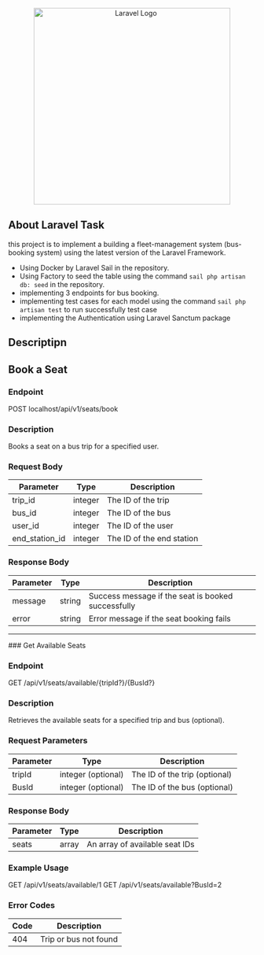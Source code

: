 <p align="center"><a href="https://laravel.com" target="_blank"><img src="https://raw.githubusercontent.com/laravel/art/master/logo-lockup/5%20SVG/2%20CMYK/1%20Full%20Color/laravel-logolockup-cmyk-red.svg" width="400" alt="Laravel Logo"></a></p>



## About Laravel Task 

 this project is to implement a building a fleet-management system (bus-booking system) using the latest version of the Laravel Framework.

- Using Docker by Laravel Sail  in the repository.
- Using Factory to seed the table using the command `sail php artisan db: seed`  in the repository.
- implementing 3 endpoints for bus booking.
- implementing test cases for each model using the command `sail php artisan test` to run successfully test case 
- implementing  the Authentication using Laravel Sanctum package 





## Descriptipn 

## Book a Seat

### Endpoint
POST localhost/api/v1/seats/book

### Description

Books a seat on a bus trip for a specified user.

### Request Body

| Parameter | Type | Description |
|---|---|---|
| trip_id | integer | The ID of the trip |
| bus_id | integer | The ID of the bus |
| user_id | integer | The ID of the user |
| end_station_id | integer | The ID of the end station |

### Response Body

| Parameter | Type | Description |
|---|---|---|
| message | string | Success message if the seat is booked successfully |
| error | string | Error message if the seat booking fails |

<hr/>
### Get Available Seats

### Endpoint
GET /api/v1/seats/available/{tripId?}/{BusId?}



### Description

Retrieves the available seats for a specified trip and bus (optional).

### Request Parameters

| Parameter | Type | Description |
|---|---|---|
| tripId | integer (optional) | The ID of the trip (optional) |
| BusId | integer (optional) | The ID of the bus (optional) |

### Response Body

| Parameter | Type | Description |
|---|---|---|
| seats | array | An array of available seat IDs |

### Example Usage

GET /api/v1/seats/available/1
GET /api/v1/seats/available?BusId=2


### Error Codes

| Code | Description |
|---|---|
| 404 | Trip or bus not found |
